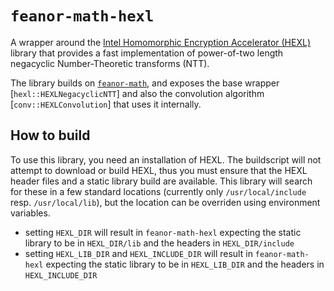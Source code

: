 # `feanor-math-hexl`

A wrapper around the [Intel Homomorphic Encryption Accelerator (HEXL)](https://github.com/intel/hexl) library that provides a fast implementation of power-of-two length negacyclic Number-Theoretic transforms (NTT).

The library builds on [`feanor-math`](https://crates.io/crates/feanor-math), and exposes the base wrapper [`hexl::HEXLNegacyclicNTT`] and also the convolution algorithm [`conv::HEXLConvolution`] that uses it internally.

## How to build

To use this library, you need an installation of HEXL.
The buildscript will not attempt to download or build HEXL, thus you must ensure that the HEXL header files and a static library build are available.
This library will search for these in a few standard locations (currently only `/usr/local/include` resp. `/usr/local/lib`), but the location can be overriden using environment variables.
 - setting `HEXL_DIR` will result in `feanor-math-hexl` expecting the static library to be in `HEXL_DIR/lib` and the headers in `HEXL_DIR/include`
 - setting `HEXL_LIB_DIR` and `HEXL_INCLUDE_DIR` will result in `feanor-math-hexl` expecting the static library to be in `HEXL_LIB_DIR` and the headers in `HEXL_INCLUDE_DIR`
